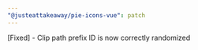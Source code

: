 ```yaml
---
"@justeattakeaway/pie-icons-vue": patch
---
```


[Fixed] - Clip path prefix ID is now correctly randomized
